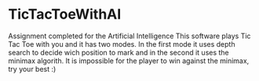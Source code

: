 # TicTacToeWithAI

Assignment completed for the Artificial Intelligence
This software plays Tic Tac Toe with you and it has two modes. In the first mode it uses depth search to decide wich position to mark and in the second it uses the minimax algorith. It is impossible for the player to win against the minimax, try your best :)
